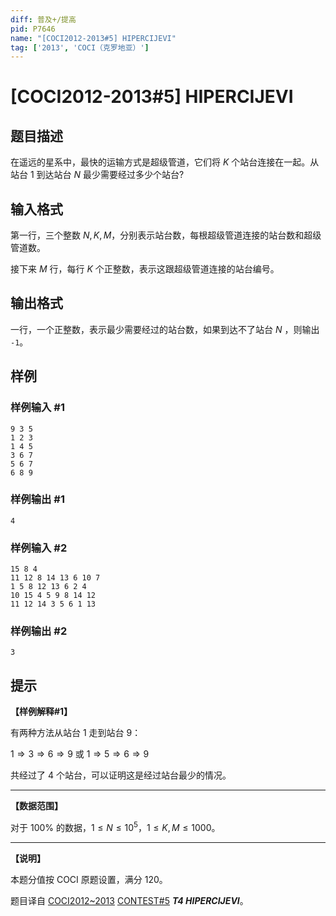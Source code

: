 ```yaml
---
diff: 普及+/提高
pid: P7646
name: "[COCI2012-2013#5] HIPERCIJEVI"
tag: ['2013', 'COCI（克罗地亚）']
---
```

# [COCI2012-2013#5] HIPERCIJEVI
## 题目描述

在遥远的星系中，最快的运输方式是超级管道，它们将 $K$ 个站台连接在一起。从站台 $1$ 到达站台 $N$ 最少需要经过多少个站台?
## 输入格式

第一行，三个整数 $N,K,M$，分别表示站台数，每根超级管道连接的站台数和超级管道数。

接下来 $M$ 行，每行 $K$ 个正整数，表示这跟超级管道连接的站台编号。
## 输出格式

一行，一个正整数，表示最少需要经过的站台数，如果到达不了站台 $N$ ，则输出 `-1`。
## 样例

### 样例输入 #1
```
9 3 5
1 2 3
1 4 5
3 6 7
5 6 7
6 8 9
```
### 样例输出 #1
```
4
```
### 样例输入 #2
```
15 8 4
11 12 8 14 13 6 10 7
1 5 8 12 13 6 2 4
10 15 4 5 9 8 14 12
11 12 14 3 5 6 1 13
```
### 样例输出 #2
```
3
```
## 提示

**【样例解释#1】**

有两种方法从站台 $1$ 走到站台 $9$：

$1\Rightarrow 3\Rightarrow 6\Rightarrow 9$ 或 $1\Rightarrow 5\Rightarrow 6\Rightarrow 9$

共经过了 $4$ 个站台，可以证明这是经过站台最少的情况。


------------

**【数据范围】**

对于 $100\%$ 的数据，$1\le N\le 10^5$，$1\le K,M\le 1000$。


------------

**【说明】**

本题分值按 COCI 原题设置，满分 $120$。

题目译自 [COCI2012~2013](https://hsin.hr/coci/archive/2012_2013/) [CONTEST#5](https://hsin.hr/coci/archive/2012_2013/contest5_tasks.pdf) _**T4 HIPERCIJEVI**_。
